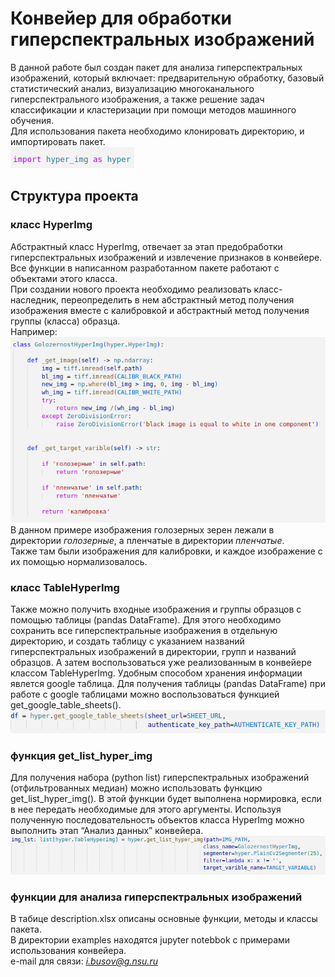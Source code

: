 # Конвейер для обработки гиперспектральных изображений
В данной работе был создан пакет для анализа гиперспектральных изображений, который включает: предварительную обработку, базовый статистический анализ, визуализацию многоканального гиперспектрального изображения, а также решение задач классификации и кластеризации при помощи методов машинного обучения.   
Для использования пакета необходимо клонировать директорию, и импортировать пакет.  
![import](https://github.com/igor2704/Hyperspectral_images/blob/main/images/import.png)  
## Структура проекта
### класс HyperImg
Абстрактный класс HyperImg, отвечает за этап предобработки гиперспектральных изображений и извлечение признаков в конвейере. Все функции в написанном разработанном пакете работают с объектами этого класса.  
При создании нового проекта необходимо реализовать класс-наследник, переопределить в нем абстрактный метод получения изображения вместе с калибровкой и абстрактный метод получения группы (класса) образца.    
Например:  
![example subclass](https://github.com/igor2704/Hyperspectral_images/blob/main/images/subclass_example.png)  
В данном примере изображения голозерных зерен лежали в директории *голозерные*, а пленчатые в директории *пленчатые*.  
Также там были изображения для калибровки, и каждое изображение с их помощью нормализовалось.
### класс TableHyperImg
Также можно получить входные изображения и группы образцов с помощью таблицы (pandas DataFrame). Для этого необходимо сохранить все гиперспектральные изображения в отдельную директорию, и создать таблицу с указанием названий гиперспектральных изображений в директории, групп и названий образцов. А затем воспользоваться уже реализованным в конвейере классом TableHyperImg. Удобным способом хранения информации явлется google таблица. Для получения таблицы (pandas DataFrame) при работе с google таблицами можно воспользоваться функцией get_google_table_sheets().  
![google table](https://github.com/igor2704/Hyperspectral_images/blob/main/images/google_table.png)  
### функция get_list_hyper_img
Для получения набора (python list) гиперспектральных изображений (отфильтрованных медиан) можно использовать функцию get_list_hyper_img(). В этой функции будет выполнена нормировка, если в нее передать необходимые для этого аргументы. Используя полученную последовательность объектов класса HyperImg можно выполнить этап “Анализ данных” конвейера.  
![get_list_hyper_img](https://github.com/igor2704/Hyperspectral_images/blob/main/images/get_list_hyper_img.png)  
### функции для анализа гиперспектральных изображений
В табице description.xlsx описаны основные функции, методы и классы пакета.  
В директории examples находятся jupyter notebbok с примерами использования конвейера.  
e-mail для связи: *i.busov@g.nsu.ru*
